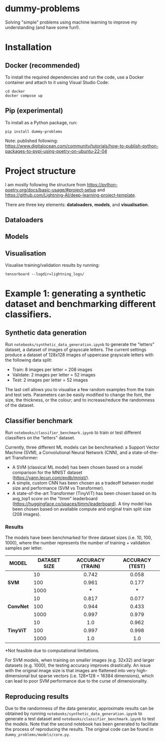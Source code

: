 # dummy-problems
Solving "simple" problems using machine learning to improve my understanding (and have some fun!).

# Installation
## Docker (recommended)
To install the required dependencies and run the code, use a Docker container and attach to it using Visual Studio Code:
```
cd docker
docker compose up
```

## Pip (experimental)
To install as a Python package, run:
```
pip install dummy-problems
```

Note: published following: https://www.digitalocean.com/community/tutorials/how-to-publish-python-packages-to-pypi-using-poetry-on-ubuntu-22-04

# Project structure
I am mostly following the structure from https://python-poetry.org/docs/basic-usage/#project-setup and https://github.com/Lightning-AI/deep-learning-project-template.

There are three key elements: **dataloaders**, **models**, and **visualisation**.

## Dataloaders


## Models


## Visualisation
Visualise training/validation results by running:
```
tensorboard --logdir=lightning_logs/
```

# Example 1: generating a synthetic dataset and benchmarking different classifiers.
## Synthetic data generation
Run `notebooks/synthetic_data_generation.ipynb` to generate the "letters" dataset, a dataset of images of grayscale letters. The current settings produce a dataset of 128x128 images of uppercase grayscale letters with the following data split:
- Train: 8 images per letter = 208 images
- Validate: 2 images per letter = 52 images
- Test: 2 images per letter = 52 images

The last cell allows you to visualise a few random examples from the train and test sets. Parameters can be easily modified to change the font, the size, the thickness, or the colour; and to increase/reduce the randomness of the dataset. 

## Classifier benchmark
Run `notebooks/classifier_benchmark.ipynb` to train or test different classifiers on the "letters" dataset.

Currently, three different ML models can be benchmarked: a Support Vector Machine (SVM), a Convolutional Neural Network (CNN), and a state-of-the-art Transformer:
- A SVM (classical ML model) has been chosen based on a model comparison for the MNIST dataset (https://yann.lecun.com/exdb/mnist/).
- A simple, custom CNN has been chosen as a tradeoff between model size and performance (SVM vs Transformer).
- A state-of-the-art Transformer (TinyViT) has been chosen based on its avg_top1 score on the "timm" leaderboard (https://huggingface.co/spaces/timm/leaderboard). A tiny model has been chosen based on available compute and original train split size (208 images).

### Results
The models have been benchmarked for three dataset sizes (i.e. 10, 100, 1000), where the number represents the number of training + validation samples per letter.


| MODEL       	| DATASET SIZE 	| ACCURACY (TRAIN) 	| ACCURACY (TEST) 	|
|-------------	|--------------	|:-:           	    | :-:           	|
|             	| 10           	|       0.742      	|      0.058      	|
| **SVM**	    | 100          	|       0.961   	|      0.177      	|
|             	| 1000         	|         *      	|        *      	|
|             	| 10           	|       0.817      	|      0.077      	|
| **ConvNet** 	| 100          	|       0.944      	|      0.433      	|
|             	| 1000         	|       0.997      	|      0.979      	|
|             	| 10           	|        1.0     	|      0.962      	|
| **TinyViT** 	| 100          	|       0.997    	|      0.998    	|
|             	| 1000         	|        1.0      	|       1.0      	|

*Not feasible due to computational limitations.

For SVM models, when training on smaller images (e.g. 32x32) and larger datasets (e.g. 1000), the testing accuracy improves drastically. An issue with the original image size is that images are flattened into very high-dimensional but sparse vectors (i.e. 128*128 = 16384 dimensions), which can lead to poor SVM performance due to the curse of dimensionality.

## Reproducing results
Due to the randomness of the data generator, approximate results can be obtained by running `notebooks/synthetic_data_generation.ipynb` to generate a test dataset and `notebooks/classifier_benchmark.ipynb` to test the models. Note that the second notebook has been generated to facilitate the process of reproducing the results. The original code can be found in `dummy_problems/models/core.py`.
